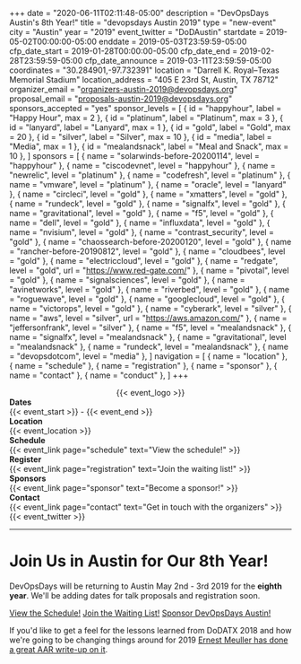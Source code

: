 +++
date = "2020-06-11T02:11:48-05:00"
description = "DevOpsDays Austin's 8th Year!"
title = "devopsdays Austin 2019"
type = "new-event"
city = "Austin"
year = "2019"
event_twitter = "DoDAustin"
startdate = 2019-05-02T00:00:00-05:00
enddate = 2019-05-03T23:59:59-05:00
cfp_date_start = 2019-01-28T00:00:00-05:00
cfp_date_end = 2019-02-28T23:59:59-05:00
cfp_date_announce = 2019-03-11T23:59:59-05:00
coordinates = "30.284901,-97.732391"
location = "Darrell K. Royal–Texas Memorial Stadium"
location_address = "405 E 23rd St, Austin, TX 78712"
organizer_email = "organizers-austin-2019@devopsdays.org"
proposal_email = "proposals-austin-2019@devopsdays.org"
sponsors_accepted = "yes"
sponsor_levels = [
    { id = "happyhour", label = "Happy Hour", max = 2 },
    { id = "platinum", label = "Platinum", max = 3 },
    { id = "lanyard", label = "Lanyard", max = 1 },
    { id = "gold", label = "Gold", max = 20 },
    { id = "silver", label = "Silver", max = 10 },
    { id = "media", label = "Media", max = 1 },
    { id = "mealandsnack", label = "Meal and Snack", max = 10 },
]
sponsors = [
    { name = "solarwinds-before-20200114", level = "happyhour" },
    { name = "ciscodevnet", level = "happyhour" },
    { name = "newrelic", level = "platinum" },
    { name = "codefresh", level = "platinum" },
    { name = "vmware", level = "platinum" },
    { name = "oracle", level = "lanyard" },
    { name = "circleci", level = "gold" },
    { name = "xmatters", level = "gold" },
    { name = "rundeck", level = "gold" },
    { name = "signalfx", level = "gold" },
    { name = "gravitational", level = "gold" },
    { name = "f5", level = "gold" },
    { name = "dell", level = "gold" },
    { name = "influxdata", level = "gold" },
    { name = "nvisium", level = "gold" },
    { name = "contrast_security", level = "gold" },
    { name = "chaossearch-before-20200120", level = "gold" },
    { name = "rancher-before-20190812", level = "gold" },
    { name = "cloudbees", level = "gold" },
    { name = "electriccloud", level = "gold" },
    { name = "redgate", level = "gold", url = "https://www.red-gate.com/" },
    { name = "pivotal", level = "gold" },
    { name = "signalsciences", level = "gold" },
    { name = "avinetworks", level = "gold" },
    { name = "riverbed", level = "gold" },
    { name = "roguewave", level = "gold" },
    { name = "googlecloud", level = "gold" },
    { name = "victorops", level = "gold" },
    { name = "cyberark", level = "silver" },
    { name = "aws", level = "silver", url = "https://aws.amazon.com/" },
    { name = "jeffersonfrank", level = "silver" },
    { name = "f5", level = "mealandsnack" },
    { name = "signalfx", level = "mealandsnack" },
    { name = "gravitational", level = "mealandsnack" },
    { name = "rundeck", level = "mealandsnack" },
    { name = "devopsdotcom", level = "media" },
]
navigation = [
    { name = "location" },
    { name = "schedule" },
    { name = "registration" },
    { name = "sponsor" },
    { name = "contact" },
    { name = "conduct" },
]
+++
<!-- <div style="text-align:center;">
  {{< event_logo >}}
</div> -->

<div class="row">
    <div class="col-md-6">
        <div style="text-align:center;">
          {{< event_logo >}}
        </div>
    </div>
    <div class="col-md-6"> 
        <div class="row">
            <div class="col-md-2"><strong>Dates</strong></div>
            <div class="col-md-8">{{< event_start >}} - {{< event_end >}}</div>
        </div>
        <div class="row">
            <div class="col-md-2"><strong>Location</strong></div>
            <div class="col-md-8">{{< event_location >}}</div>
        </div>
        <div class="row">
            <div class="col-md-2"><strong>Schedule</strong></div>
            <div class="col-md-8">{{< event_link page="schedule" text="View the schedule!" >}}</div>
        </div>
        <!-- <div class="row">
          <div class="col-md-2"><strong>Talks</strong></div>
          <div class="col-md-8">{{< event_link page="propose" text="Propose a talk!" >}}</div>
        </div> -->
        <div class="row">
          <div class="col-md-2"><strong>Register</strong></div>
          <div class="col-md-8">{{< event_link page="registration" text="Join the waiting list!" >}}</div>
        </div>
        <!-- <div class = "row">
          <div class = "col-md-2">
            <strong>Program</strong>
          </div>
          <div class = "col-md-8">
            View the {{< event_link page="program" text="program." >}}
          </div>
        </div>
        <div class = "row">
          <div class = "col-md-2">
            <strong>Speakers</strong>
          </div>
          <div class = "col-md-8">
            Check out the {{< event_link page="speakers" text="speakers!" >}}
          </div>
        </div> -->
        <div class="row">
          <div class="col-md-2"><strong>Sponsors</strong></div>
          <div class="col-md-8">{{< event_link page="sponsor" text="Become a sponsor!" >}}</div>
        </div>
        <div class="row">
          <div class="col-md-2"><strong>Contact</strong></div>
          <div class="col-md-8">{{< event_link page="contact" text="Get in touch with the organizers" >}}</div>
        </div>
        <div class="row">
          <div class="col-md-2"></div>
          <div class="col-md-8">{{< event_twitter >}}</div>
        </div>
    </div>
</div>

<hr/>


Join Us in Austin for Our 8th Year!
===

DevOpsDays will be returning to Austin May 2nd - 3rd 2019 for the **eighth year**. 
We'll be adding dates for talk proposals and registration soon.

<a href="../schedule" class="btn btn-info">View the Schedule!</a> <a href="../registration" class="btn btn-info">Join the Waiting List!</a> <a href="../sponsor" class="btn btn-info">Sponsor DevOpsDays Austin!</a>

If you'd like to get a feel for the lessons learned from DoDATX 2018 and how 
we're going to be changing things around for 2019 [Ernest Meuller has done a great AAR write-up on it](https://theagileadmin.com/2018/05/29/devopsdays-austin-2018-retrospective-and-2019-prospectus/).
